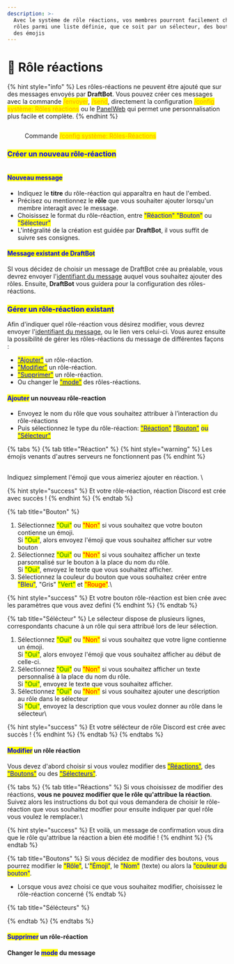 ```yaml
---
description: >-
  Avec le système de rôle réactions, vos membres pourront facilement choisir des
  rôles parmi une liste définie, que ce soit par un sélecteur, des boutons, ou
  des émojis
---
```


# 🔘 Rôle réactions

{% hint style="info" %}
Les rôles-réactions ne peuvent être ajouté que sur des messages envoyés par **DraftBot**. Vous pouvez créer ces messages avec la commande <mark style="color:orange;">/envoyer</mark>, <mark style="color:orange;">/send</mark>, directement la configuration <mark style="color:orange;">/config système: Rôles réactions</mark> ou le [PanelWeb](https://www.draftbot.fr/dashboard) qui permet une personnalisation plus facile et complète.
{% endhint %}

<figure><img src="../../.gitbook/assets/Rôles réactions.png" alt=""><figcaption><p>Commande <mark style="color:orange;">/config système: Rôles-Réactions</mark></p></figcaption></figure>

### <mark style="color:blue;">Créer un nouveau rôle-réaction</mark>

<figure><img src="../../.gitbook/assets/Créer un rôle-réaction.png" alt=""><figcaption></figcaption></figure>

#### <mark style="color:blue;">Nouveau message</mark>

* Indiquez le **titre** du rôle-réaction qui apparaîtra en haut de l'embed.
* Précisez ou mentionnez le **rôle** que vous souhaiter ajouter lorsqu'un membre interagit avec le message.
* Choisissez le format du rôle-réaction, entre <mark style="color:blue;">"Réaction" "Bouton"</mark> ou <mark style="color:blue;">"Sélecteur"</mark>
* L'intégralité de la création est guidée par **DraftBot**, il vous suffit de suivre ses consignes.

#### <mark style="color:blue;">Message existant de DraftBot</mark>

SI vous décidez de choisir un message de DraftBot crée au préalable, vous devrez envoyer l'[identifiant du message](../../autres/recuperer-un-identifiant.md#message) auquel vous souhaitez ajouter des rôles. Ensuite, **DraftBot** vous guidera pour la configuration des rôles-réactions.



### <mark style="color:blue;">Gérer un rôle-réaction existant</mark>

Afin d'indiquer quel rôle-réaction vous désirez modifier, vous devrez envoyer l'[identifiant du message](../../autres/recuperer-un-identifiant.md#message), ou le lien vers celui-ci. Vous aurez ensuite la possibilité de gérer les rôles-réactions du message de différentes façons :

* <mark style="color:blue;"></mark>[<mark style="color:blue;">"Ajouter"</mark>](role-reactions.md#ajouter-un-nouveau-role-reaction) un rôle-réaction.
* <mark style="color:blue;"></mark>[<mark style="color:blue;">"Modifier"</mark>](role-reactions.md#modifier-un-role-reaction) un rôle-réaction.
* <mark style="color:blue;"></mark>[<mark style="color:blue;">"Supprimer"</mark>](role-reactions.md#supprimer-un-role-reaction) un rôle-réaction.
* Ou changer le [<mark style="color:blue;">"mode"</mark>](role-reactions.md#changer-le-mode-du-message) des rôles-réactions.

#### <mark style="color:blue;">Ajouter</mark> un nouveau rôle-reaction

* Envoyez le nom du rôle que vous souhaitez attribuer à l’interaction du rôle-réactions
* Puis sélectionnez le type du rôle-réaction: [<mark style="color:blue;">"Réaction"</mark>](role-reactions.md#reaction) [<mark style="color:blue;">"Bouton"</mark>](role-reactions.md#bouton) <mark style="color:blue;">ou</mark> [<mark style="color:blue;">"Sélecteur"</mark>](role-reactions.md#selecteur)<mark style="color:blue;"></mark>

{% tabs %}
{% tab title="Réaction" %}
{% hint style="warning" %}
Les émojis venants d'autres serveurs ne fonctionnent pas
{% endhint %}

\
Indiquez simplement l'émoji que vous aimeriez ajouter en réaction. \


{% hint style="success" %}
Et votre rôle-réaction, réaction Discord est crée avec succès !
{% endhint %}
{% endtab %}

{% tab title="Bouton" %}
1. Sélectionnez <mark style="color:green;">"Oui"</mark> ou <mark style="color:red;">"Non"</mark> si vous souhaitez que votre bouton contienne un émoji. \
   Si <mark style="color:green;">"Oui"</mark>, alors envoyez l'émoji que vous souhaitez afficher sur votre bouton
2. Sélectionnez <mark style="color:green;">"Oui"</mark> ou <mark style="color:red;">"Non"</mark> si vous souhaitez afficher un texte parsonnalisé sur le bouton à la place du nom du rôle. \
   Si <mark style="color:green;">"Oui"</mark>, envoyez le texte que vous souhaitez afficher.
3. Sélectionnez la couleur du bouton que vous souhaitez créer entre <mark style="color:blue;">"Bleu"</mark>, "Gris" <mark style="color:green;">"Vert"</mark> et <mark style="color:red;">"Rouge"</mark>.\


{% hint style="success" %}
Et votre bouton rôle-réaction est bien crée avec les paramètres que vous avez defini&#x20;
{% endhint %}
{% endtab %}

{% tab title="Sélécteur" %}
Le sélecteur dispose de plusieurs lignes, correspondants chacune à un rôle qui sera attribué lors de leur sélection.

1. Sélectionnez <mark style="color:green;">"Oui"</mark> ou <mark style="color:red;">"Non"</mark> si vous souhaitez que votre ligne contienne un émoji. \
   Si <mark style="color:green;">"Oui"</mark>, alors envoyez l'émoji que vous souhaitez afficher au début de celle-ci.
2. Sélectionnez <mark style="color:green;">"Oui"</mark> ou <mark style="color:red;">"Non"</mark> si vous souhaitez afficher un texte personnalisé à la place du nom du rôle. \
   Si <mark style="color:green;">"Oui"</mark>, envoyez le texte que vous souhaitez afficher.
3. Sélectionnez <mark style="color:green;">"Oui"</mark> ou <mark style="color:red;">"Non"</mark> si vous souhaitez ajouter une description au rôle dans le sélecteur\
   Si <mark style="color:green;">"Oui"</mark>, envoyez la description que vous voulez donner au rôle dans le sélecteur\


{% hint style="success" %}
Et votre sélécteur de rôle Discord est crée avec succès !
{% endhint %}
{% endtab %}
{% endtabs %}

#### <mark style="color:blue;">Modifier</mark> un rôle réaction

Vous devez d'abord choisir si vous voulez modifier des <mark style="color:blue;"></mark> [<mark style="color:blue;">"Réactions"</mark>](role-reactions.md#emoji), des <mark style="color:blue;"></mark> [<mark style="color:blue;">"Boutons"</mark>](role-reactions.md#nom) ou des [<mark style="color:blue;">"Sélecteurs"</mark>](role-reactions.md#couleur-du-bouton).

{% tabs %}
{% tab title="Réactions" %}
Si vous choisissez de modifier des réactions, **vous ne pouvez modifier que le rôle qu'attribue la réaction**. Suivez alors les instructions du bot qui vous demandera de choisir le rôle-réaction que vous souhaitez modfier pour ensuite indiquer par quel rôle vous voulez le remplacer.\


{% hint style="success" %}
Et voilà, un message de confirmation vous dira que le rôle qu'attribue la réaction a bien été modifié !
{% endhint %}
{% endtab %}

{% tab title="Boutons" %}
Si vous décidez de modifier des boutons, vous pourrez modifier le <mark style="color:blue;">"Rôle"</mark>, L'<mark style="color:blue;">"Émoji"</mark>, le <mark style="color:blue;">"Nom"</mark> (texte) ou alors la <mark style="color:blue;">"couleur du bouton"</mark>.

* Lorsque vous avez choisi ce que vous souhaitez modifier, choisissez le rôle-réaction concerné
{% endtab %}

{% tab title="Sélécteurs" %}

{% endtab %}
{% endtabs %}

#### <mark style="color:blue;">Supprimer</mark> un rôle-réaction

#### Changer le <mark style="color:blue;">mode</mark> du message

